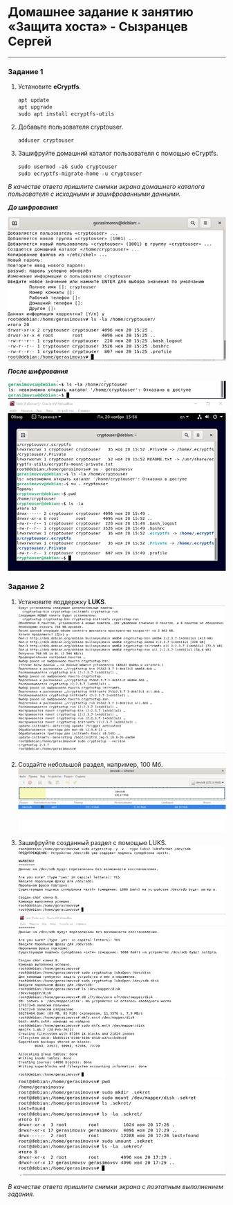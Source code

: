 # Домашнее задание к занятию  «Защита хоста» - Сызранцев Сергей

------

### Задание 1

1. Установите **eCryptfs**.
    ```
    apt update
    apt upgrade
    sudo apt install ecryptfs-utils
    ```
2. Добавьте пользователя cryptouser.
   ```
   adduser cryptouser
   ```  
3. Зашифруйте домашний каталог пользователя с помощью eCryptfs.
   ```
   sudo usermod -aG sudo cryptouser
   sudo ecryptfs-migrate-home -u cryptouser
   ```  
*В качестве ответа  пришлите снимки экрана домашнего каталога пользователя с исходными и зашифрованными данными.*  

  ***До шифрования***
  
![image](https://github.com/GerasimoivSV/git_2/blob/GerasimoivSV-patch-1/1bez.png)
  
  ***После шифрования***
  
![image](https://github.com/GerasimoivSV/git_2/blob/GerasimoivSV-patch-1/2bez.png)
![image](https://github.com/GerasimoivSV/git_2/blob/GerasimoivSV-patch-1/3bez.png)

### Задание 2

1. Установите поддержку **LUKS**.
   ![image](https://github.com/GerasimoivSV/git_2/blob/GerasimoivSV-patch-1/4bez.png)
  
2. Создайте небольшой раздел, например, 100 Мб.
   ![image](https://github.com/GerasimoivSV/git_2/blob/GerasimoivSV-patch-1/5bez.png)

3. Зашифруйте созданный раздел с помощью LUKS.
   ![image](https://github.com/GerasimoivSV/git_2/blob/GerasimoivSV-patch-1/6bez.png)
   ![image](https://github.com/GerasimoivSV/git_2/blob/GerasimoivSV-patch-1/7bez.png)
   ![image](https://github.com/GerasimoivSV/git_2/blob/GerasimoivSV-patch-1/8bez.png)
 
*В качестве ответа пришлите снимки экрана с поэтапным выполнением задания.*
